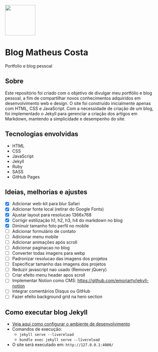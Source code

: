 <img src="https://matheuscostadesign.github.io/assets/matheus.webp" width="100" height="100">

# Blog Matheus Costa

Portfolio e blog pessoal

## Sobre

Este repositório foi criado com o objetivo de divulgar meu portfólio e blog pessoal, a fim de compartilhar novos conhecimentos adquiridos em desenvolvimento web e design. O site foi construído inicialmente apenas com HTML, CSS e JavaScript. Com a necessidade de criação de um blog, foi implementado o Jekyll para gerenciar a criação dos artigos em Markdown, mantendo a simplicidade e desempenho do site.

## Tecnologias envolvidas

- HTML
- CSS
- JavaScript
- Jekyll
- Ruby
- SASS
- GitHub Pages

## Ideias, melhorias e ajustes

- [x] Adicionar web-kit para blur Safari
- [x] Adicionar fonte local (retirar do Google Fonts)
- [x] Ajustar layout para resolucao 1366x768
- [x] Corrigir estilização h1, h2, h3, h4 do markdown no blog
- [x] Diminuir tamanho foto perfil no mobile
- [ ] Adicionar formulário de contato
- [ ] Adicionar menu mobile
- [ ] Adicionar animações após scroll
- [ ] Adicionar paginacao no blog
- [ ] Converter todas imagens para webp
- [ ] Padronizar resolucao das imagens dos projetos
- [ ] Especificar tamanho das imagens dos projetos
- [ ] Reduzir javascript nao usado (Remover jQuery)
- [ ] Criar efeito menu header apos scroll
- [ ] Implementar Notion como CMS: https://github.com/emoriarty/jekyll-notion
- [ ] Integrar comentários Disqus ou GitHub
- [ ] Fazer efeito background grid na hero section

## Como executar blog Jekyll

- [Veja aqui como configurar o ambiente de desenvolvimento](https://github.com/matheuscostadesign/guia-jekyll/)
- Comandos de execução:
  - `jekyll serve --livereload`
  - `bundle exec jekyll serve --livereload`
- O site será executado em: `http://127.0.0.1:4000/`
